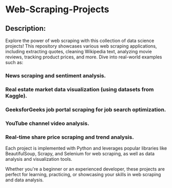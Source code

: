 # Web-Scraping-Projects
## Description:
Explore the power of web scraping with this collection of data science projects! This repository showcases various web scraping applications, including extracting quotes, cleaning Wikipedia text, analyzing movie reviews, tracking product prices, and more. Dive into real-world examples such as:

### News scraping and sentiment analysis.
### Real estate market data visualization (using datasets from Kaggle).
### GeeksforGeeks job portal scraping for job search optimization.
### YouTube channel video analysis.
### Real-time share price scraping and trend analysis.
Each project is implemented with Python and leverages popular libraries like BeautifulSoup, Scrapy, and Selenium for web scraping, as well as data analysis and visualization tools.

Whether you're a beginner or an experienced developer, these projects are perfect for learning, practicing, or showcasing your skills in web scraping and data analysis.
